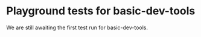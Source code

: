 # Playground tests for basic-dev-tools
We are still awaiting the first test run for basic-dev-tools.
